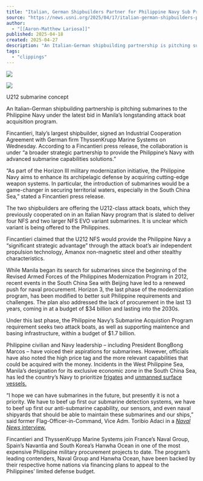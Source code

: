 ```yaml
---
title: "Italian, German Shipbuilders Partner for Philippine Navy Sub Program Bid"
source: "https://news.usni.org/2025/04/17/italian-german-shipbuilders-partner-for-philippine-navy-sub-program-bid"
author:
  - "[[Aaron-Matthew Lariosa]]"
published: 2025-04-18
created: 2025-04-27
description: "An Italian-German shipbuilding partnership is pitching submarines to the Philippine Navy under the latest bid in Manila’s longstanding attack boat acquisition program. Fincantieri, Italy’s largest shipbuilder, signed an Industrial Cooperation Agreement with German firm ThyssenKrupp Marine Systems on Wednesday. According to a Fincantieri press release, the collaboration is under “a broader strategic partnership to provide the Philippine’s Navy with advanced submarine capabilities solutions.” “As part of the Horizon III military modernization initiative, the Philippine Navy aims to enhance its archipelagic defense by acquiring cutting-edge weapon systems. In particular, the introduction of submarines would be a game-changer in securing territorial waters,"
tags:
  - "clippings"
---
```

[![](https://news.usni.org/wp-content/uploads/2016/02/usni_logo.png)](https://news.usni.org/)

![](https://news.usni.org/wp-content/uploads/2025/04/Italys-U212NFS-Near-Future-Submarine-1536x1017.jpg.webp)

U212 submarine concept

An Italian-German shipbuilding partnership is pitching submarines to the Philippine Navy under the latest bid in Manila’s longstanding attack boat acquisition program.

Fincantieri, Italy’s largest shipbuilder, signed an Industrial Cooperation Agreement with German firm ThyssenKrupp Marine Systems on Wednesday. According to a Fincantieri press release, the collaboration is under “a broader strategic partnership to provide the Philippine’s Navy with advanced submarine capabilities solutions.”

“As part of the Horizon III military modernization initiative, the Philippine Navy aims to enhance its archipelagic defense by acquiring cutting-edge weapon systems. In particular, the introduction of submarines would be a game-changer in securing territorial waters, especially in the South China Sea,” stated a Fincantieri press release.

The two shipbuilders are offering the U212-class attack boats, which they previously cooperated on in an Italian Navy program that is slated to deliver four NFS and two larger NFS EVO variant submarines. It is unclear which variant is being offered to the Philippines.

Fincantieri claimed that the U212 NFS would provide the Philippine Navy a “significant strategic advantage” through the attack boat’s air independent propulsion technology, Amanox non-magnetic steel and other stealthy characteristics.

While Manila began its search for submarines since the beginning of the Revised Armed Forces of the Philippines Modernization Program in 2012, recent events in the South China Sea with Beijing have led to a renewed push for naval procurement. Horizon 3, the last phase of the modernization program, has been modified to better suit Philippine requirements and challenges. The plan also addressed the lack of procurement in the last 13 years, coming in at a budget of $34 billion and lasting into the 2030s.

Under this last phase, the Philippine Navy’s Submarine Acquistion Program requirement seeks two attack boats, as well as supporting maintence and basing infrastructure, within a budget of $1.7 billion.

Philippine civilian and Navy leadership – including President BongBong Marcos – have voiced their aspirations for submarines. However, officials have also noted the high price tag and the more relevant capabilities that could be acquired with the money. Incidents in the West Philippine Sea, Manila’s designation for its exclusive economic zone in the South China Sea, has led the country’s Navy to prioritize [frigates](https://news.usni.org/2025/04/10/guided-missile-frigate-brp-miguel-malvar-joins-philippine-navy) and [unmanned surface vessels.](https://www.navalnews.com/naval-news/2024/11/philippine-navy-receives-u-s-funded-usvs-for-scs-operations/)

“I hope we can have submarines in the future, but presently it is not a priority. We have to beef up first our submarine detection systems, we have to beef up first our anti-submarine capability, our sensors, and even naval shipyards that should be able to maintain these submarines and our ships,” said former Flag-Officer-in-Command, Vice Adm. Toribio Adaci in a [*Naval News* interview.](https://youtu.be/qEs6qkQjW5g)

Fincantieri and ThyssenKrupp Marine Systems join France’s Naval Group, Spain’s Navantia and South Korea’s Hanwha Ocean in one of the most expensive Philippine military procurement projects to date. The program’s leading contenders, Naval Group and Hanwha Ocean, have been backed by their respective home nations via financing plans to appeal to the Philippines’ limited defense budget.